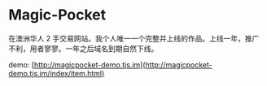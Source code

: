 Magic-Pocket
============

在澳洲华人 2 手交易网站。我个人唯一一个完整并上线的作品。上线一年，推广不利，用者寥寥。一年之后域名到期自然下线。

demo: [http://magicpocket-demo.tjs.im](http://magicpocket-demo.tjs.im/index/item.html)
